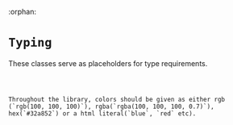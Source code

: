 :orphan:

# `Typing`

These classes serve as placeholders for type requirements.


```{py:class} NUM(Literal[float, int])
```

```{py:class} FLOAT(Literal['left', 'right', 'top', 'bottom'])
```

```{py:class} TIME(Union[datetime, pd.Timestamp, str])
```

```{py:class} COLOR(str)
Throughout the library, colors should be given as either rgb (`rgb(100, 100, 100)`), rgba(`rgba(100, 100, 100, 0.7)`), hex(`#32a852`) or a html literal(`blue`, `red` etc).
```

```{py:class} LINE_STYLE(Literal['solid', 'dotted', 'dashed', 'large_dashed', 'sparse_dotted'])
```

```{py:class} LINE_TYPE(Literal['simple', 'with_steps', 'curved'])
```

```{py:class} MARKER_POSITION(Literal['above', 'below', 'inside'])
```

```{py:class} MARKER_SHAPE(Literal['arrow_up', 'arrow_down', 'circle', 'square'])
```

```{py:class} CROSSHAIR_MODE(Literal['normal', 'magnet'])
```

```{py:class} PRICE_SCALE_MODE(Literal['normal', 'logarithmic', 'percentage', 'index100'])
```

```{py:class} ALIGN(Literal['left', 'right'])
```








